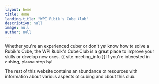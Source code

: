 ```yaml
---
layout: home
title: Home
landing-title: "WPI Rubik's Cube Club"
description: null
image: null
author: null
---
```


Whether you're an experienced cuber or don't yet know how to solve a Rubik's Cube, the WPI Rubik's Cube Club is a great place to improve your skills or develop new ones. {{ site.meeting_info }} If you're interested in cubing, please stop by!


The rest of this website contains an abundance of resources with information about various aspects of cubing and about this club.
